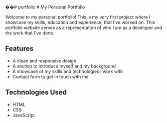 ��#   p o r t f o l i o 
 # My Personal Portfolio

Welcome to my personal portfolio! This is my very first project where I showcase my skills, education and experience, that I've worked on. This portfolio website serves as a representation of who I am as a developer and the work that I've done.

## Features

- A clean and responsive design
- A section to introduce myself and my background
- A showcase of my skills and technologies I work with
- Contact form to get in touch with me

## Technologies Used

- HTML
- CSS
- JavaScript
